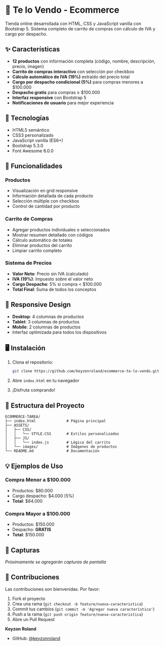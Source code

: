 # 🛒 Te lo Vendo - Ecommerce

Tienda online desarrollada con HTML, CSS y JavaScript vanilla con Bootstrap 5. Sistema completo de carrito de compras con cálculo de IVA y cargo por despacho.

## ✨ Características

- **12 productos** con información completa (código, nombre, descripción, precio, imagen)
- **Carrito de compras interactivo** con selección por checkbox
- **Cálculo automático de IVA (19%)** extraído del precio total
- **Cargo por despacho condicional (5%)** para compras menores a $100.000
- **Despacho gratis** para compras ≥ $100.000
- **Interfaz responsive** con Bootstrap 5
- **Notificaciones de usuario** para mejor experiencia

## 🚀 Tecnologías

- HTML5 semántico
- CSS3 personalizado
- JavaScript vanilla (ES6+)
- Bootstrap 5.3.0
- Font Awesome 6.0.0

## 🎯 Funcionalidades

### Productos
- Visualización en grid responsive
- Información detallada de cada producto
- Selección múltiple con checkbox
- Control de cantidad por producto

### Carrito de Compras
- Agregar productos individuales o seleccionados
- Mostrar resumen detallado con códigos
- Cálculo automático de totales
- Eliminar productos del carrito
- Limpiar carrito completo

### Sistema de Precios
- **Valor Neto**: Precio sin IVA (calculado)
- **IVA (19%)**: Impuesto sobre el valor neto
- **Cargo Despacho**: 5% si compra < $100.000
- **Total Final**: Suma de todos los conceptos

## 📱 Responsive Design

- **Desktop**: 4 columnas de productos
- **Tablet**: 3 columnas de productos  
- **Mobile**: 2 columnas de productos
- Interfaz optimizada para todos los dispositivos

## 🖥️ Instalación

1. Clona el repositorio:
   ```bash
   git clone https://github.com/keyzonroland/ecommerce-te-lo-vendo.git
   ```

2. Abre `index.html` en tu navegador

3. ¡Disfruta comprando!

## 📂 Estructura del Proyecto

```
ECOMMERCE-TAREA/
├── index.html              # Página principal
├── ASSETS/
│   ├── CSS/
│   │   └── STYLE.CSS       # Estilos personalizados
│   ├── JS/
│   │   └── index.js        # Lógica del carrito
│   └── images/             # Imágenes de productos
└── README.md               # Documentación
```

## 💡 Ejemplos de Uso

### Compra Menor a $100.000
- Productos: $80.000
- Cargo despacho: $4.000 (5%)
- **Total**: $84.000

### Compra Mayor a $100.000  
- Productos: $150.000
- Despacho: **GRATIS**
- **Total**: $150.000

## 🎨 Capturas

*Próximamente se agregarán capturas de pantalla*

## 🤝 Contribuciones

Las contribuciones son bienvenidas. Por favor:

1. Fork el proyecto
2. Crea una rama (`git checkout -b feature/nueva-caracteristica`)
3. Commit tus cambios (`git commit -m 'Agregar nueva característica'`)
4. Push a la rama (`git push origin feature/nueva-caracteristica`)
5. Abre un Pull Request

**Keyzon Roland**
- GitHub: [@keyzonroland](https://github.com/keyzonroland)


